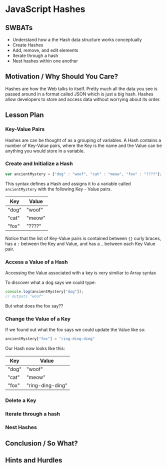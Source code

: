 # JavaScript Hashes

## SWBATs

+ Understand how a the Hash data structure works conceptually
+ Create Hashes
+ Add, remove, and edit elements
+ Iterate through a hash
+ Nest hashes within one another

## Motivation / Why Should You Care?

Hashes are how the Web talks to itself. Pretty much all the data you see is passed around in a format called JSON which is just a big hash. Hashes allow developers to store and access data without worrying about its order.  

## Lesson Plan

### Key-Value Pairs

Hashes are can be thought of as a grouping of variables. A Hash contains a number of Key-Value pairs, where the Key is the name and the Value can be anything you would store in a variable.

### Create and Initialize a Hash

```js
var ancientMystery = {"dog" : "woof", "cat" : "meow", "fox" : "????"};
```

This syntax defines a Hash and assigns it to a variable called `ancientMystery` with the following Key - Value pairs.

| Key   	| Value  	|
|-------	|--------	|
| "dog" 	| "woof" 	|
| "cat" 	| "meow" 	|
| "fox" 	| "????"  	|  

Notice that the list of Key-Value pairs is contained between `{}` curly braces, has a `:` between the Key and Value, and has a `,` between each Key Value pair.

### Access a Value of a Hash

Accessing the Value associated with a key is very similiar to Array syntax

To discover what a dog says we could type:

```js
console.log(ancientMystery["dog"]);
// outputs "woof"
```

But what does the fox say??

### Change the Value of a Key

If we found out what the fox says we could update the Value like so:

```js
ancientMystery["fox"] = "ring-ding-ding"
```

Our Hash now looks like this:

| Key   	| Value  	|
|-------	|--------	|
| "dog" 	| "woof" 	|
| "cat" 	| "meow" 	|
| "fox" 	| "ring-ding-ding"  	|  

### Delete a Key

### Iterate through a hash

### Nest Hashes

## Conclusion / So What?

## Hints and Hurdles